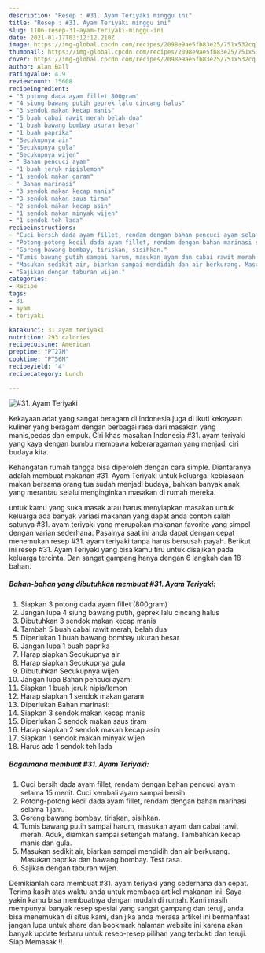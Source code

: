 ```yaml
---
description: "Resep : #31. Ayam Teriyaki minggu ini"
title: "Resep : #31. Ayam Teriyaki minggu ini"
slug: 1106-resep-31-ayam-teriyaki-minggu-ini
date: 2021-01-17T03:12:12.210Z
image: https://img-global.cpcdn.com/recipes/2098e9ae5fb83e25/751x532cq70/31-ayam-teriyaki-foto-resep-utama.jpg
thumbnail: https://img-global.cpcdn.com/recipes/2098e9ae5fb83e25/751x532cq70/31-ayam-teriyaki-foto-resep-utama.jpg
cover: https://img-global.cpcdn.com/recipes/2098e9ae5fb83e25/751x532cq70/31-ayam-teriyaki-foto-resep-utama.jpg
author: Alan Ball
ratingvalue: 4.9
reviewcount: 15608
recipeingredient:
- "3 potong dada ayam fillet 800gram"
- "4 siung bawang putih geprek lalu cincang halus"
- "3 sendok makan kecap manis"
- "5 buah cabai rawit merah belah dua"
- "1 buah bawang bombay ukuran besar"
- "1 buah paprika"
- "Secukupnya air"
- "Secukupnya gula"
- "Secukupnya wijen"
- " Bahan pencuci ayam"
- "1 buah jeruk nipislemon"
- "1 sendok makan garam"
- " Bahan marinasi"
- "3 sendok makan kecap manis"
- "3 sendok makan saus tiram"
- "2 sendok makan kecap asin"
- "1 sendok makan minyak wijen"
- "1 sendok teh lada"
recipeinstructions:
- "Cuci bersih dada ayam fillet, rendam dengan bahan pencuci ayam selama 15 menit. Cuci kembali ayam sampai bersih."
- "Potong-potong kecil dada ayam fillet, rendam dengan bahan marinasi selama 1 jam."
- "Goreng bawang bombay, tiriskan, sisihkan."
- "Tumis bawang putih sampai harum, masukan ayam dan cabai rawit merah. Aduk, diamkan sampai setengah matang. Tambahkan kecap manis dan gula."
- "Masukan sedikit air, biarkan sampai mendidih dan air berkurang. Masukan paprika dan bawang bombay. Test rasa."
- "Sajikan dengan taburan wijen."
categories:
- Recipe
tags:
- 31
- ayam
- teriyaki

katakunci: 31 ayam teriyaki 
nutrition: 293 calories
recipecuisine: American
preptime: "PT27M"
cooktime: "PT56M"
recipeyield: "4"
recipecategory: Lunch

---
```



![#31. Ayam Teriyaki](https://img-global.cpcdn.com/recipes/2098e9ae5fb83e25/751x532cq70/31-ayam-teriyaki-foto-resep-utama.jpg)

Kekayaan adat yang sangat beragam di Indonesia juga di ikuti kekayaan kuliner yang beragam dengan berbagai rasa dari masakan yang manis,pedas dan empuk. Ciri khas masakan Indonesia #31. ayam teriyaki yang kaya dengan bumbu membawa keberaragaman yang menjadi ciri budaya kita.




Kehangatan rumah tangga bisa diperoleh dengan cara simple. Diantaranya adalah membuat makanan #31. Ayam Teriyaki untuk keluarga. kebiasaan makan bersama orang tua sudah menjadi budaya, bahkan banyak anak yang merantau selalu menginginkan masakan di rumah mereka.

untuk kamu yang suka masak atau harus menyiapkan masakan untuk keluarga ada banyak variasi makanan yang dapat anda contoh salah satunya #31. ayam teriyaki yang merupakan makanan favorite yang simpel dengan varian sederhana. Pasalnya saat ini anda dapat dengan cepat menemukan resep #31. ayam teriyaki tanpa harus bersusah payah.
Berikut ini resep #31. Ayam Teriyaki yang bisa kamu tiru untuk disajikan pada keluarga tercinta. Dan sangat gampang hanya dengan 6 langkah dan 18 bahan.


<!--inarticleads1-->

##### Bahan-bahan yang dibutuhkan membuat #31. Ayam Teriyaki:

1. Siapkan 3 potong dada ayam fillet (800gram)
1. Jangan lupa 4 siung bawang putih, geprek lalu cincang halus
1. Dibutuhkan 3 sendok makan kecap manis
1. Tambah 5 buah cabai rawit merah, belah dua
1. Diperlukan 1 buah bawang bombay ukuran besar
1. Jangan lupa 1 buah paprika
1. Harap siapkan Secukupnya air
1. Harap siapkan Secukupnya gula
1. Dibutuhkan Secukupnya wijen
1. Jangan lupa  Bahan pencuci ayam:
1. Siapkan 1 buah jeruk nipis/lemon
1. Harap siapkan 1 sendok makan garam
1. Diperlukan  Bahan marinasi:
1. Siapkan 3 sendok makan kecap manis
1. Diperlukan 3 sendok makan saus tiram
1. Harap siapkan 2 sendok makan kecap asin
1. Siapkan 1 sendok makan minyak wijen
1. Harus ada 1 sendok teh lada




<!--inarticleads2-->

##### Bagaimana membuat  #31. Ayam Teriyaki:

1. Cuci bersih dada ayam fillet, rendam dengan bahan pencuci ayam selama 15 menit. Cuci kembali ayam sampai bersih.
1. Potong-potong kecil dada ayam fillet, rendam dengan bahan marinasi selama 1 jam.
1. Goreng bawang bombay, tiriskan, sisihkan.
1. Tumis bawang putih sampai harum, masukan ayam dan cabai rawit merah. Aduk, diamkan sampai setengah matang. Tambahkan kecap manis dan gula.
1. Masukan sedikit air, biarkan sampai mendidih dan air berkurang. Masukan paprika dan bawang bombay. Test rasa.
1. Sajikan dengan taburan wijen.




Demikianlah cara membuat #31. ayam teriyaki yang sederhana dan cepat. Terima kasih atas waktu anda untuk membaca artikel makanan ini. Saya yakin kamu bisa membuatnya dengan mudah di rumah. Kami masih mempunyai banyak resep spesial yang sangat gampang dan teruji, anda bisa menemukan di situs kami, dan jika anda merasa artikel ini bermanfaat jangan lupa untuk share dan bookmark halaman website ini karena akan banyak update terbaru untuk resep-resep pilihan yang terbukti dan teruji. Siap Memasak !!. 
